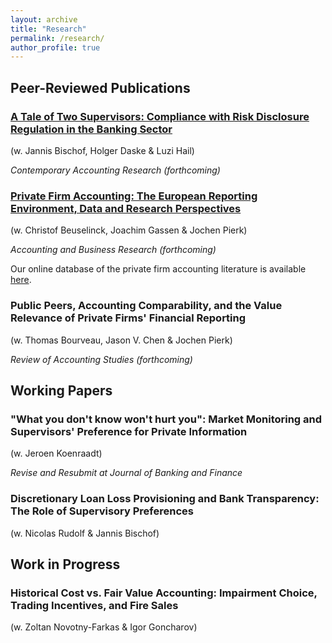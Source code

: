 ```yaml
---
layout: archive
title: "Research"
permalink: /research/
author_profile: true
---
```


## Peer-Reviewed Publications

### [A Tale of Two Supervisors: Compliance with Risk Disclosure Regulation in the Banking Sector](https://doi.org/10.1111/1911-3846.12715)

(w. Jannis Bischof, Holger Daske & Luzi Hail)

_Contemporary Accounting Research (forthcoming)_

### [Private Firm Accounting: The European Reporting Environment, Data and Research Perspectives](https://doi.org/10.1080/00014788.2021.1982670)

(w. Christof Beuselinck, Joachim Gassen & Jochen Pierk)

_Accounting and Business Research (forthcoming)_

Our online database of the private firm accounting literature is available [here](https://accresearch.shinyapps.io/private_firm_lit/).

### Public Peers, Accounting Comparability, and the Value Relevance of Private Firms' Financial Reporting

(w. Thomas Bourveau, Jason V. Chen & Jochen Pierk)

_Review of Accounting Studies (forthcoming)_

## Working Papers

### "What you don't know won't hurt you": Market Monitoring and Supervisors' Preference for Private Information

(w. Jeroen Koenraadt)

_Revise and Resubmit at Journal of Banking and Finance_

### Discretionary Loan Loss Provisioning and Bank Transparency: The Role of Supervisory Preferences

(w. Nicolas Rudolf & Jannis Bischof)


## Work in Progress

### Historical Cost vs. Fair Value Accounting: Impairment Choice, Trading Incentives, and Fire Sales

(w. Zoltan Novotny-Farkas & Igor Goncharov)




